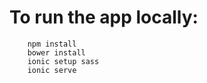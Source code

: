 # To run the app locally:
        npm install
        bower install
        ionic setup sass
        ionic serve
